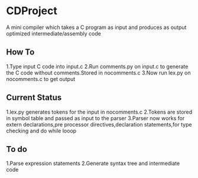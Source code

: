 # CDProject
A mini compiler which takes a C program as input and produces as output optimized intermediate/assembly code

## How To ##
1.Type input C code into input.c
2.Run comments.py on input.c to generate the C code without comments.Stored in nocomments.c
3.Now run lex.py on nocomments.c to get output

## Current Status ##
1.lex.py generates tokens for the input in nocomments.c
2.Tokens are stored in symbol table and passed as input to the parser
3.Parser now works for extern declarations,pre processor directives,declaration statements,for type checking and do while looop

## To do ##
1.Parse expression statements
2.Generate syntax tree and intermediate code

